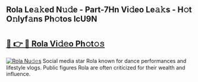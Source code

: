 ## Rola Le𝚊𝚔ed N𝚞𝚍e - Part-7Hn Vi𝚍eo Le𝚊𝚔s - H𝚘t O𝚗lyf𝚊ns Ph𝚘tos lcU9N

# <h2><a href="http://hf0h7o.feru.top/?c=Rola">🔗 👉 🔴 Rola Vi𝚍𝚎o Ph𝚘t𝚘𝚜</a></h2>

[![Rola Nu𝚍𝚎s](https://i.imgur.com/0TWrTi3.gif)](http://hf0h7o.feru.top/?c=Rola)
Social media star Rola known for dance performances and lifestyle vlogs. Public figures Rola are often criticized for their wealth and influence. 
